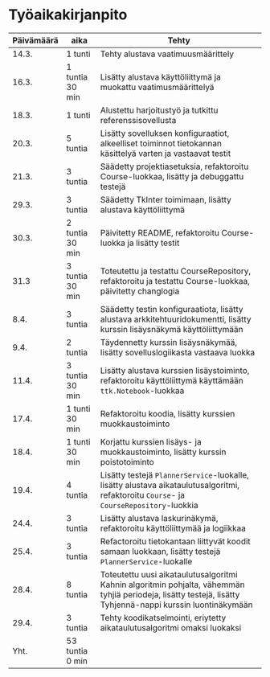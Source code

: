 # Työaikakirjanpito

|Päivämäärä|aika|Tehty|
|----------|-------|-----|
|14.3.|1 tunti|Tehty alustava vaatimuusmäärittely|
|16.3.|1 tuntia 30 min|Lisätty alustava käyttöliittymä ja muokattu vaatimusmäärittelyä|
|18.3.|1 tunti|Alustettu harjoitustyö ja tutkittu referenssisovellusta|
|20.3.|5 tuntia|Lisätty sovelluksen konfiguraatiot, alkeelliset toiminnot tietokannan käsittelyä varten ja vastaavat testit|
|21.3.|3 tuntia|Säädetty projektiasetuksia, refaktoroitu Course-luokkaa, lisätty ja debuggattu testejä|
|29.3.|3 tuntia|Säädetty TkInter toimimaan, lisätty alustava käyttöliittymä|
|30.3.|2 tuntia 30 min|Päivitetty README, refaktoroitu Course-luokka ja lisätty testit|
|31.3|3 tuntia 30 min|Toteutettu ja testattu CourseRepository, refaktoroitu ja testattu Course-luokkaa, päivitetty changlogia|
|8.4.|3 tuntia|Säädetty testin konfiguraatiota, lisätty alustava arkkitehtuuridokumentti, lisätty kurssin lisäysnäkymä käyttöliittymään|
|9.4.|2 tuntia|Täydennetty kurssin lisäysnäkymää, lisätty sovelluslogiikasta vastaava luokka|
|11.4.|3 tuntia 30 min|Lisätty alustava kurssien lisäystoiminto, refaktoroitu käyttöliittymä käyttämään `ttk.Notebook`-luokkaa|
|17.4.|1 tunti 30 min|Refaktoroitu koodia, lisätty kurssien muokkaustoiminto|
|18.4.|1 tunti 30 min|Korjattu kurssien lisäys- ja muokkaustoiminto, lisätty kurssin poistotoiminto|
|19.4.|4 tuntia|Lisätty testejä `PlannerService`-luokalle, lisätty alustava aikataulutusalgoritmi, refaktoroitu `Course`- ja `CourseRepository`-luokkia|
|24.4.|3 tuntia|Lisätty alustava laskurinäkymä, refaktoroitu käyttöliittymää ja logiikkaa|
|25.4.|3 tuntia|Refactoroitu tietokantaan liittyvät koodit samaan luokkaan, lisätty testejä `PlannerService`-luokalle|
|28.4.|8 tuntia|Toteutettu uusi aikataulutusalgoritmi Kahnin algoritmin pohjalta, vähemmän tyhjiä periodeja, lisätty testejä, lisätty Tyhjennä-nappi kurssin luontinäkymään|
|29.4.|3 tuntia|Tehty koodikatselmointi, eriytetty aikataulutusalgoritmi omaksi luokaksi|
|Yht.|53 tuntia 0 min||
